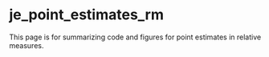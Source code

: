 # je_point_estimates_rm
This page is for summarizing code and figures for point estimates in relative measures.
